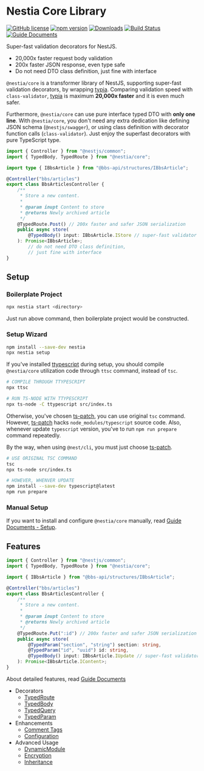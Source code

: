 # Nestia Core Library
[![GitHub license](https://img.shields.io/badge/license-MIT-blue.svg)](https://github.com/samchon/nestia/blob/master/LICENSE)
[![npm version](https://img.shields.io/npm/v/@nestia/core.svg)](https://www.npmjs.com/package/@nestia/core)
[![Downloads](https://img.shields.io/npm/dm/@nestia/core.svg)](https://www.npmjs.com/package/@nestia/core)
[![Build Status](https://github.com/samchon/typia/workflows/build/badge.svg)](https://github.com/samchon/nestia/actions?query=workflow%3Abuild)
[![Guide Documents](https://img.shields.io/badge/wiki-documentation-forestgreen)](https://github.com/samchon/nestia/wiki)

Super-fast validation decorators for NestJS.

  - 20,000x faster request body validation
  - 200x faster JSON response, even type safe
  - Do not need DTO class definition, just fine with interface

`@nestia/core` is a transformer library of NestJS, supporting super-fast validation decorators, by wrapping [typia](https://github.com/samchon/typia). Comparing validation speed with `class-validator`, [typia](https://github.com/samchon/typia) is maximum **20,000x faster** and it is even much safer.

Furthermore, `@nestia/core` can use pure interface typed DTO with **only one line**. With `@nestia/core`, you don't need any extra dedication like defining JSON schema (`@nestjs/swagger`), or using class definition with decorator function calls (`class-validator`). Just enjoy the superfast decorators with pure TypeScript type.

```typescript
import { Controller } from "@nestjs/common";
import { TypedBody, TypedRoute } from "@nestia/core";

import type { IBbsArticle } from "@bbs-api/structures/IBbsArticle";

@Controller("bbs/articles")
export class BbsArticlesController {
    /** 
     * Store a new content.
     * 
     * @param inupt Content to store
     * @returns Newly archived article
     */
    @TypedRoute.Post() // 200x faster and safer JSON serialization
    public async store(
        @TypedBody() input: IBbsArticle.IStore // super-fast validator
    ): Promise<IBbsArticle>; 
        // do not need DTO class definition, 
        // just fine with interface
}
```




## Setup
### Boilerplate Project
```bash
npx nestia start <directory>
```

Just run above command, then boilerplate project would be constructed.

### Setup Wizard
```bash
npm install --save-dev nestia
npx nestia setup
```

If you've installed [ttypescript](https://github.com/cevek/ttypescript) during setup, you should compile `@nestia/core` utilization code through `ttsc` command, instead of `tsc`. 

```bash
# COMPILE THROUGH TTYPESCRIPT
npx ttsc

# RUN TS-NODE WITH TTYPESCRIPT
npx ts-node -C ttypescript src/index.ts
```

Otherwise, you've chosen [ts-patch](https://github.com/nonara/ts-patch), you can use original `tsc` command. However, [ts-patch](https://github.com/nonara/ts-patch) hacks `node_modules/typescript` source code. Also, whenever update `typescript` version, you've to run `npm run prepare` command repeatedly.

By the way, when using `@nest/cli`, you must just choose [ts-patch](https://github.com/nonara/ts-patch).

```bash
# USE ORIGINAL TSC COMMAND
tsc
npx ts-node src/index.ts

# HOWEVER, WHENVER UPDATE
npm install --save-dev typescript@latest
npm run prepare
```

### Manual Setup
If you want to install and configure `@nestia/core` manually, read [Guide Documents - Setup](https://github.com/samchon/nestia/wiki/Setup).




## Features
```typescript
import { Controller } from "@nestjs/common";
import { TypedBody, TypedRoute } from "@nestia/core";

import { IBbsArticle } from "@bbs-api/structures/IBbsArticle";

@Controller("bbs/articles")
export class BbsArticlesController {
    /** 
     * Store a new content.
     * 
     * @param inupt Content to store
     * @returns Newly archived article
     */
    @TypedRoute.Put(":id") // 200x faster and safer JSON serialization
    public async store(
        @TypedParam("section", "string") section: string,
        @TypedParam("id", "uuid") id: string,
        @TypedBody() input: IBbsArticle.IUpdate // super-fast validator
    ): Promise<IBbsArticle.IContent>;
}
```

About detailed features, read [Guide Documents](https://github.com/samchon/nestia/wiki)

  - Decorators
    - [TypedRoute](https://github.com/samchon/nestia/wiki/Core-Library#typedroute)
    - [TypedBody](https://github.com/samchon/nestia/wiki/Core-Library#typedbody)
    - [TypedQuery](https://github.com/samchon/nestia/wiki/Core-Library#typedquery)
    - [TypedParam](https://github.com/samchon/nestia/wiki/Core-Library#typedparam)
  - Enhancements
    - [Comment Tags](https://github.com/samchon/nestia/wiki/Core-Library#comment-tags)
    - [Configuration](https://github.com/samchon/nestia/wiki/Core-Library#configuration)
  - Advanced Usage
    - [DynamicModule](https://github.com/samchon/nestia/wiki/Core-Library#dynamicmodule)
    - [Encryption](https://github.com/samchon/nestia/wiki/Core-Library#encryption)
    - [Inheritance](https://github.com/samchon/nestia/wiki/Core-Library#inheritance)